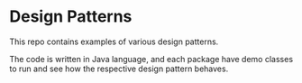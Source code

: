 <h1>Design Patterns</h1>

This repo contains examples of various design patterns.

The code is written in Java language, and each package have demo classes to run and see how the respective design pattern behaves.
